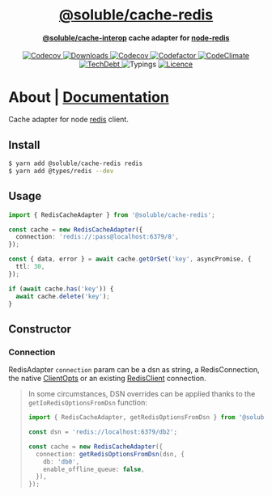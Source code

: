 <div align="center">
  <h1 align="center"><a aria-label="soluble/cache-redis" href="https://github.com/soluble-io/cache-interop/tree/main/packages/cache-redis">@soluble/cache-redis</a></h1>
  <h4 align="center"><a aria-label="soluble/cache-interop" href="">@soluble/cache-interop</a> cache adapter for <a aria-label="node-redis" href="https://github.com/NodeRedis/node-redis">node-redis</a></h4>
</div>

<p align="center">
  <a aria-label="Version" href="https://npm.im/@soluble/cache-redis">
    <img alt="Codecov" src="https://img.shields.io/npm/v/@soluble/cache-redis.svg?style=for-the-badge&labelColor=000000" />
  </a>
  <a aria-label="Downloads" href="https://npm.im/@soluble/cache-redis">
    <img alt="Downloads" src="https://img.shields.io/npm/dy/@soluble/cache-redis?style=for-the-badge&labelColor=000000" />
  </a>
  <a aria-label="Coverage" href="https://codecov.io/gh/soluble-io/cache-interop">
    <img alt="Codecov" src="https://img.shields.io/codecov/c/github/soluble-io/cache-interop?label=Coverage&logo=codecov&style=for-the-badge&labelColor=000000" />
  </a>
  <a aria-label="Codefactor" href="https://www.codefactor.io/repository/github/soluble-io/cache-interop">
    <img alt="Codefactor" src="https://img.shields.io/codefactor/grade/github/soluble-io/cache-interop?label=CF&logo=codefactor&style=for-the-badge&labelColor=000000" />
  </a>
  <a aria-label="CodeClimate" href="https://codeclimate.com/github/soluble-io/cache-interop/maintainability">
    <img alt="CodeClimate" src="https://img.shields.io/codeclimate/maintainability/soluble-io/cache-interop?logo=code-climate&style=for-the-badge&labelColor=000000" />
  </a>
  <a aria-label="TechDebt" href="https://codeclimate.com/github/soluble-io/cache-interop/maintainability">
    <img alt="TechDebt" src="https://img.shields.io/codeclimate/tech-debt/soluble-io/cache-interop?label=TechDebt&logo=code-climate&style=for-the-badge&labelColor=000000" />
  </a>
  <a aria-label="Typings">
    <img alt="Typings" src="https://img.shields.io/static/v1?label=typings&message=3.5%2B&logo=typescript&style=for-the-badge&labelColor=000000&color=9cf" />
  </a>
  <a aria-label="Licence" href="https://github.com/soluble-io/cache-interop/blob/main/LICENSE">
    <img alt="Licence" src="https://img.shields.io/npm/l/@soluble/cache-ioredis?style=for-the-badge&labelColor=000000" />
  </a>
</p>

# About | [Documentation](https://github.com/soluble-io/cache-interop/)

Cache adapter for node [redis](https://github.com/NodeRedis/node-redis) client.

## Install

```bash
$ yarn add @soluble/cache-redis redis
$ yarn add @types/redis --dev
```

## Usage

```typescript
import { RedisCacheAdapter } from '@soluble/cache-redis';

const cache = new RedisCacheAdapter({
  connection: 'redis://:pass@localhost:6379/8',
});

const { data, error } = await cache.getOrSet('key', asyncPromise, {
  ttl: 30,
});

if (await cache.has('key')) {
  await cache.delete('key');
}
```

## Constructor

### Connection

RedisAdapter `connection` param can be a dsn as string, a RedisConnection,
the native [ClientOpts](https://github.com/NodeRedis/node-redis) or an existing [RedisClient](https://github.com/NodeRedis/node-redis) connection.

> In some circumstances, DSN overrides can be applied thanks to the `getIoRedisOptionsFromDsn` function:
>
> ```typescript
> import { RedisCacheAdapter, getRedisOptionsFromDsn } from '@soluble/cache-redis';
>
> const dsn = 'redis://localhost:6379/db2';
>
> const cache = new RedisCacheAdapter({
>   connection: getRedisOptionsFromDsn(dsn, {
>     db: 'db0',
>     enable_offline_queue: false,
>   }),
> });
> ```
